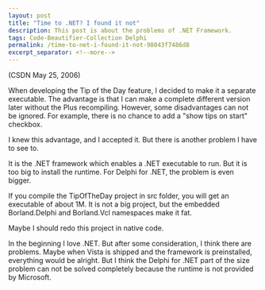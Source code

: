 ```yaml
---
layout: post
title: "Time to .NET? I found it not"
description: This post is about the problems of .NET Framework.
tags: Code-Beautifier-Collection Delphi
permalink: /time-to-net-i-found-it-not-98043f7486d8
excerpt_separator: <!--more-->
---
```

(CSDN May 25, 2006)

When developing the Tip of the Day feature, I decided to make it a separate executable. The advantage is that I can make a complete different version later without the Plus recompiling. However, some disadvantages can not be ignored. For example, there is no chance to add a "show tips on start" checkbox.
<!--more-->

I knew this advantage, and I accepted it. But there is another problem I have to see to.

It is the .NET framework which enables a .NET executable to run. But it is too big to install the runtime. For Delphi for .NET, the problem is even bigger.

If you compile the TipOfTheDay project in src folder, you will get an executable of about 1M. It is not a big project, but the embedded Borland.Delphi and Borland.Vcl namespaces make it fat.

Maybe I should redo this project in native code.

In the beginning I love .NET. But after some consideration, I think there are problems. Maybe when Vista is shipped and the framework is preinstalled, everything would be alright. But I think the Delphi for .NET part of the size problem can not be solved completely because the runtime is not provided by Microsoft.
